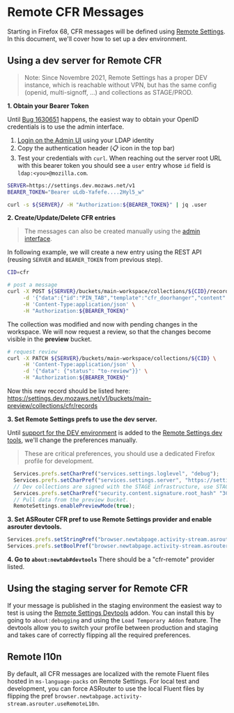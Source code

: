 # Remote CFR Messages
Starting in Firefox 68, CFR messages will be defined using [Remote Settings](https://remote-settings.readthedocs.io/en/latest/index.html). In this document, we'll cover how to set up a dev environment.

## Using a dev server for Remote CFR

> Note: Since Novembre 2021, Remote Settings has a proper DEV instance, which is
> reachable without VPN, but has the same config (openid, multi-signoff, ...)
> and collections as STAGE/PROD.

**1. Obtain your Bearer Token**

Until [Bug 1630651](https://bugzilla.mozilla.org/show_bug.cgi?id=1630651) happens, the easiest way to obtain your OpenID credentials is to use the admin interface.

1. [Login on the Admin UI](https://settings.dev.mozaws.net/v1/admin/) using your LDAP identity
2. Copy the authentication header (📋 icon in the top bar)
3. Test your credentials with ``curl``. When reaching out the server root URL with this bearer token you should see a ``user`` entry whose ``id`` field is ``ldap:<you>@mozilla.com``.

```bash
SERVER=https://settings.dev.mozaws.net/v1
BEARER_TOKEN="Bearer uLdb-Yafefe....2Hyl5_w"

curl -s ${SERVER}/ -H "Authorization:${BEARER_TOKEN}" | jq .user
```

**2. Create/Update/Delete CFR entries**

> The messages can also be created manually using the [admin interface](https://settings.dev.mozaws.net/v1/admin/).

In following example, we will create a new entry using the REST API (reusing `SERVER` and `BEARER_TOKEN` from previous step).

```bash
CID=cfr

# post a message
curl -X POST ${SERVER}/buckets/main-workspace/collections/${CID}/records \
     -d '{"data":{"id":"PIN_TAB","template":"cfr_doorhanger","content":{"category":"cfrFeatures","bucket_id":"CFR_PIN_TAB","notification_text":{"string_id":"cfr-doorhanger-extension-notification"},"heading_text":{"string_id":"cfr-doorhanger-pintab-heading"},"info_icon":{"label":{"string_id":"cfr-doorhanger-extension-sumo-link"},"sumo_path":"extensionrecommendations"},"text":{"string_id":"cfr-doorhanger-pintab-description"},"descriptionDetails":{"steps":[{"string_id":"cfr-doorhanger-pintab-step1"},{"string_id":"cfr-doorhanger-pintab-step2"},{"string_id":"cfr-doorhanger-pintab-step3"}]},"buttons":{"primary":{"label":{"string_id":"cfr-doorhanger-pintab-ok-button"},"action":{"type":"PIN_CURRENT_TAB"}},"secondary":[{"label":{"string_id":"cfr-doorhanger-extension-cancel-button"},"action":{"type":"CANCEL"}},{"label":{"string_id":"cfr-doorhanger-extension-never-show-recommendation"}},{"label":{"string_id":"cfr-doorhanger-extension-manage-settings-button"},"action":{"type":"OPEN_PREFERENCES_PAGE","data":{"category":"general-cfrfeatures"}}}]}},"targeting":"locale == \"en-US\" && !hasPinnedTabs && recentVisits[.timestamp > (currentDate|date - 3600 * 1000 * 1)]|length >= 3","frequency":{"lifetime":3},"trigger":{"id":"frequentVisits","params":["docs.google.com","www.docs.google.com","calendar.google.com","messenger.com","www.messenger.com","web.whatsapp.com","mail.google.com","outlook.live.com","facebook.com","www.facebook.com","twitter.com","www.twitter.com","reddit.com","www.reddit.com","github.com","www.github.com","youtube.com","www.youtube.com","feedly.com","www.feedly.com","drive.google.com","amazon.com","www.amazon.com","messages.android.com"]}}}' \
     -H 'Content-Type:application/json' \
     -H "Authorization:${BEARER_TOKEN}"
```

The collection was modified and now with pending changes in the workspace. We will now request a review, so that the changes become visible in the **preview** bucket.

```bash
# request review
curl -X PATCH ${SERVER}/buckets/main-workspace/collections/${CID} \
     -H 'Content-Type:application/json' \
     -d '{"data": {"status": "to-review"}}' \
     -H "Authorization:${BEARER_TOKEN}"
```

Now this new record should be listed here: https://settings.dev.mozaws.net/v1/buckets/main-preview/collections/cfr/records

**3. Set Remote Settings prefs to use the dev server.**

Until [support for the DEV environment](https://github.com/mozilla-extensions/remote-settings-devtools/issues/66) is added to the [Remote Settings dev tools](https://github.com/mozilla-extensions/remote-settings-devtools/), we'll change the preferences manually.

> These are critical preferences, you should use a dedicated Firefox profile for development.

```javascript
  Services.prefs.setCharPref("services.settings.loglevel", "debug");
  Services.prefs.setCharPref("services.settings.server", "https://settings.dev.mozaws.net/v1");
  // Dev collections are signed with the STAGE infrastructure, use STAGE's hash:
  Services.prefs.setCharPref("security.content.signature.root_hash" "3C:01:44:6A:BE:90:36:CE:A9:A0:9A:CA:A3:A5:20:AC:62:8F:20:A7:AE:32:CE:86:1C:B2:EF:B7:0F:A0:C7:45");
  // Pull data from the preview bucket.
  RemoteSettings.enablePreviewMode(true);
```

**3. Set ASRouter CFR pref to use Remote Settings provider and enable asrouter devtools.**

```javascript
Services.prefs.setStringPref("browser.newtabpage.activity-stream.asrouter.providers.cfr", JSON.stringify({"id":"cfr-remote","enabled":true,"type":"remote-settings","bucket":"cfr"}));
Services.prefs.setBoolPref("browser.newtabpage.activity-stream.asrouter.devtoolsEnabled", true);
```

**4. Go to `about:newtab#devtools`**
There should be a "cfr-remote" provider listed.

## Using the staging server for Remote CFR

If your message is published in the staging environment the easiest way to test is using the [Remote Settings Devtools](https://github.com/mozilla/remote-settings-devtools/releases) addon. You can install this by going to `about:debugging` and using the `Load Temporary Addon` feature.
The devtools allow you to switch your profile between production and staging and takes care of correctly flipping all the required preferences.

## Remote l10n
By default, all CFR messages are localized with the remote Fluent files hosted in `ms-language-packs` on Remote Settings. For local test and development, you can force ASRouter to use the local Fluent files by flipping the pref `browser.newtabpage.activity-stream.asrouter.useRemoteL10n`.
